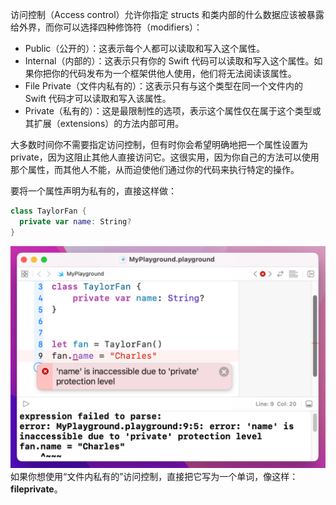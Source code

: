 访问控制（Access control）允许你指定 structs 和类内部的什么数据应该被暴露给外界，而你可以选择四种修饰符（modifiers）：

* Public（公开的）：这表示每个人都可以读取和写入这个属性。
* Internal（内部的）：这表示只有你的 Swift 代码可以读取和写入这个属性。如果你把你的代码发布为一个框架供他人使用，他们将无法阅读该属性。
* File Private（文件内私有的）：这表示只有与这个类型在同一个文件内的 Swift 代码才可以读取和写入该属性。
* Private（私有的）：这是最限制性的选项，表示这个属性仅在属于这个类型或其扩展（extensions）的方法内部可用。

大多数时间你不需要指定访问控制，但有时你会希望明确地把一个属性设置为 private，因为这阻止其他人直接访问它。这很实用，因为你自己的方法可以使用那个属性，而其他人不能，从而迫使他们通过你的代码来执行特定的操作。

要将一个属性声明为私有的，直接这样做：

```swift
class TaylorFan {
  private var name: String?				 
}
```

![Pasted image 20240126111253.png](./attachments/Pasted%20image%2020240126111253.png)
如果你想使用“文件内私有的”访问控制，直接把它写为一个单词，像这样：**fileprivate**。

